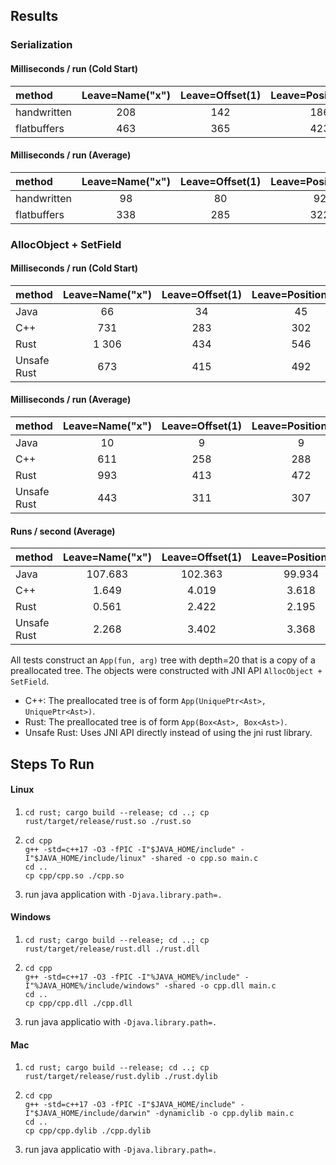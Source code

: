 ## Results 

### Serialization

#### Milliseconds / run (Cold Start)

| method      | Leave=Name("x") | Leave=Offset(1) | Leave=Position(2,3) |
|:--          | :--:            |:--:             |:--:                 |
| handwritten | 208             | 142             | 186                 |
| flatbuffers | 463             | 365             | 423                 |

#### Milliseconds / run (Average)

| method      | Leave=Name("x") | Leave=Offset(1) | Leave=Position(2,3) |
|:--          | :--:            |:--:             |:--:                 |
| handwritten | 98              | 80              | 92                  |
| flatbuffers | 338             | 285             | 322                 |


### AllocObject + SetField

#### Milliseconds / run (Cold Start)

| method      | Leave=Name("x") | Leave=Offset(1) | Leave=Position(2,3) |
|:--          | :--:            |:--:             |:--:                 |
| Java        | 66              | 34              | 45                  |
| C++         | 731             | 283             | 302                 |
| Rust        | 1 306           | 434             | 546                 |
| Unsafe Rust | 673             | 415             | 492                 |

#### Milliseconds / run (Average)

| method      | Leave=Name("x") | Leave=Offset(1) | Leave=Position(2,3) |
|:--          | :--:            |:--:             |:--:                 |
| Java        | 10              | 9               | 9                   |
| C++         | 611             | 258             | 288                 |
| Rust        | 993             | 413             | 472                 |
| Unsafe Rust | 443             | 311             | 307                 |

#### Runs / second (Average)

| method      | Leave=Name("x") | Leave=Offset(1) | Leave=Position(2,3) |
|:--          | :--:            |:--:             |:--:                 |
| Java        | 107.683         | 102.363         | 99.934              |
| C++         | 1.649           | 4.019           | 3.618               |
| Rust        | 0.561           | 2.422           | 2.195               |
| Unsafe Rust | 2.268           | 3.402           | 3.368               |


All tests construct an `App(fun, arg)` tree with depth=20 that is a copy of a preallocated tree.
The objects were constructed with JNI API `AllocObject + SetField`.

- C++: The preallocated tree is of form `App(UniquePtr<Ast>, UniquePtr<Ast>)`.
- Rust: The preallocated tree is of form `App(Box<Ast>, Box<Ast>)`.
- Unsafe Rust: Uses JNI API directly instead of using the jni rust library.


## Steps To Run

#### Linux

1. ```
   cd rust; cargo build --release; cd ..; cp rust/target/release/rust.so ./rust.so
   ```
2. ```
   cd cpp
   g++ -std=c++17 -O3 -fPIC -I"$JAVA_HOME/include" -I"$JAVA_HOME/include/linux" -shared -o cpp.so main.c
   cd ..
   cp cpp/cpp.so ./cpp.so
   ```
3. run java application with `-Djava.library.path=.`
  
 
#### Windows

1. ```
   cd rust; cargo build --release; cd ..; cp rust/target/release/rust.dll ./rust.dll
   ```
2. ```
   cd cpp
   g++ -std=c++17 -O3 -fPIC -I"%JAVA_HOME%/include" -I"%JAVA_HOME%/include/windows" -shared -o cpp.dll main.c
   cd ..
   cp cpp/cpp.dll ./cpp.dll
   ```
3. run java applicatio with `-Djava.library.path=.`
  
  
#### Mac

1. ```
   cd rust; cargo build --release; cd ..; cp rust/target/release/rust.dylib ./rust.dylib
   ```
2. ```
   cd cpp
   g++ -std=c++17 -O3 -fPIC -I"$JAVA_HOME/include" -I"$JAVA_HOME/include/darwin" -dynamiclib -o cpp.dylib main.c
   cd ..
   cp cpp/cpp.dylib ./cpp.dylib
   ```
3. run java applicatio with `-Djava.library.path=.`
  

